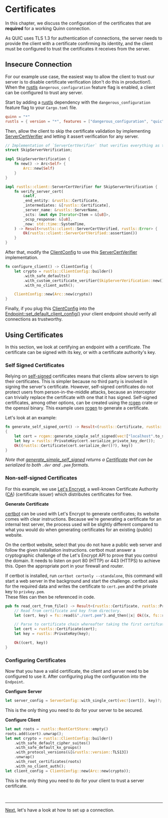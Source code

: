 # Certificates

In this chapter, we discuss the configuration of the certificates that are **required** for a working Quinn connection. 

As QUIC uses TLS 1.3 for authentication of connections, the server needs to provide the client with a certificate confirming its identity, and the client must be configured to trust the certificates it receives from the server. 

## Insecure Connection

For our example use case, the easiest way to allow the client to trust our server is to disable certificate verification (don't do this in production!). 
When the [rustls][3] `dangerous_configuration` feature flag is enabled, a client can be configured to trust any server.

Start by adding a [rustls][3] dependency with the `dangerous_configuration` feature flag to your `Cargo.toml` file.

```toml
quinn = "*"
rustls = { version = "*", features = ["dangerous_configuration", "quic"] }
``` 

Then, allow the client to skip the certificate validation by implementing [ServerCertVerifier][ServerCertVerifier] and letting it assert verification for any server. 

```rust
// Implementation of `ServerCertVerifier` that verifies everything as trustworthy.
struct SkipServerVerification;

impl SkipServerVerification {
    fn new() -> Arc<Self> {
        Arc::new(Self)
    }
}

impl rustls::client::ServerCertVerifier for SkipServerVerification {
    fn verify_server_cert(
        &self,
        _end_entity: &rustls::Certificate,
        _intermediates: &[rustls::Certificate],
        _server_name: &rustls::ServerName,
        _scts: &mut dyn Iterator<Item = &[u8]>,
        _ocsp_response: &[u8],
        _now: std::time::SystemTime,
    ) -> Result<rustls::client::ServerCertVerified, rustls::Error> {
        Ok(rustls::client::ServerCertVerified::assertion())
    }
}
```

After that, modify the [ClientConfig][ClientConfig] to use this [ServerCertVerifier][ServerCertVerifier] implementation. 

```rust
fn configure_client() -> ClientConfig {
    let crypto = rustls::ClientConfig::builder()
        .with_safe_defaults()
        .with_custom_certificate_verifier(SkipServerVerification::new())
        .with_no_client_auth();

    ClientConfig::new(Arc::new(crypto))
}
```
 
Finally, if you plug this [ClientConfig][ClientConfig] into the [Endpoint::set_default_client_config()][set_default_client_config] your client endpoint should verify all connections as trustworthy.

## Using Certificates

In this section, we look at certifying an endpoint with a certificate. 
The certificate can be signed with its key, or with a certificate authority's key.

### Self Signed Certificates

Relying on [self-signed][5] certificates means that clients allow servers to sign their certificates. 
This is simpler because no third party is involved in signing the server's certificate.
However, self-signed certificates do not protect users from person-in-the-middle attacks, because an interceptor can trivially replace the certificate with one that it has signed. Self-signed certificates, among other options, can be created using the [rcgen][4] crate or the openssl binary.
This example uses [rcgen][4] to generate a certificate.

Let's look at an example:

```rust
fn generate_self_signed_cert() -> Result<(rustls::Certificate, rustls::PrivateKey), Box<dyn Error>>
{
    let cert = rcgen::generate_simple_self_signed(vec!["localhost".to_string()])?;
    let key = rustls::PrivateKey(cert.serialize_private_key_der());
    Ok((rustls::Certificate(cert.serialize_der()?), key))
}
```

*Note that [generate_simple_self_signed][generate_simple_self_signed] returns a [Certificate][2] that can be serialized to both `.der` and `.pem` formats.*

### Non-self-signed Certificates

For this example, we use [Let's Encrypt][6], a well-known Certificate Authority ([CA][1]) (certificate issuer) which distributes certificates for free.

**Generate Certificate**

[certbot][7] can be used with Let's Encrypt to generate certificates; its website comes with clear instructions.
Because we're generating a certificate for an internal test server, the process used will be slightly different compared to what you would do when generating certificates for an existing (public) website.

On the certbot website, select that you do not have a public web server and follow the given installation instructions.
certbot must answer a cryptographic challenge of the Let's Encrypt API to prove that you control the domain. 
It needs to listen on port 80 (HTTP) or 443 (HTTPS) to achieve this. Open the appropriate port in your firewall and router.

If certbot is installed, run `certbot certonly --standalone`, this command will start a web server in the background and start the challenge.
certbot asks for the required data and writes the certificate to `cert.pem` and the private key to `privkey.pem`.  
These files can then be referenced in code.  
 
```rust
pub fn read_cert_from_file() -> Result<(rustls::Certificate, rustls::PrivateKey), Box<dyn Error>> {
    // Read from certificate and key from directory.
    let (cert, key) = fs::read(&"./cert.pem").and_then(|x| Ok((x, fs::read(&"./privkey.pem")?)))?;

    // Parse to certificate chain whereafter taking the first certifcater in this chain.
    let cert = rustls::Certificate(cert);
    let key = rustls::PrivateKey(key);

    Ok((cert, key))
}
```

### Configuring Certificates

Now that you have a valid certificate, the client and server need to be configured to use it.
After configuring plug the configuration into the `Endpoint`.

**Configure Server**

```rust
let server_config = ServerConfig::with_single_cert(vec![cert]), key)?;
```

This is the only thing you need to do for your server to be secured. 

**Configure Client**

```rust
let mut roots = rustls::RootCertStore::empty()
roots.add(&cert).unwrap();
let mut crypto = rustls::ClientConfig::builder()
    .with_safe_default_cipher_suites()
    .with_safe_default_kx_groups()
    .with_protocol_versions(&[&rustls::version::TLS13])
    .unwrap()
    .with_root_certificates(roots)
    .with_no_client_auth();
let client_config = ClientConfig::new(Arc::new(crypto));
```

This is the only thing you need to do for your client to trust a server certificate. 

<br><hr>

[Next](set-up-connection.md), let's have a look at how to set up a connection. 

[1]: https://en.wikipedia.org/wiki/Certificate_authority
[2]: https://en.wikipedia.org/wiki/Public_key_certificate
[3]: https://github.com/ctz/rustls
[4]: https://github.com/est31/rcgen
[5]: https://en.wikipedia.org/wiki/Self-signed_certificate#:~:text=In%20cryptography%20and%20computer%20security,a%20CA%20aim%20to%20provide.
[6]: https://letsencrypt.org/getting-started/
[7]: https://certbot.eff.org/instructions

[ClientConfig]: https://docs.rs/quinn/latest/quinn/struct.ClientConfig.html
[ServerCertVerifier]: https://docs.rs/rustls/latest/rustls/client/trait.ServerCertVerifier.html
[set_default_client_config]: https://docs.rs/quinn/latest/quinn/struct.Endpoint.html#method.set_default_client_config
[generate_simple_self_signed]: https://docs.rs/rcgen/latest/rcgen/fn.generate_simple_self_signed.html
[Certificate]: https://docs.rs/rcgen/latest/rcgen/struct.Certificate.html
